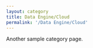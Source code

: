 ```yaml
---
layout: category
title: Data Engine/Cloud
permalink: '/Data Engine/Cloud'
---
```


Another sample category page.
